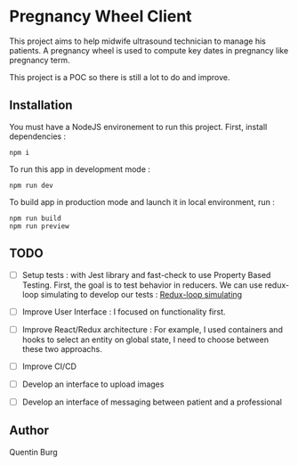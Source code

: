# Pregnancy Wheel Client


This project aims to help midwife ultrasound technician to manage his patients.
A pregnancy wheel is used to compute key dates in pregnancy like pregnancy term.


This project is a POC so there is still a lot to do and improve.


## Installation

You must have a NodeJS environement to run this project.
First, install dependencies :
```
npm i
```
To run this app in development mode :
```
npm run dev
```

To build app in production mode and launch it in local environment, run :
```
npm run build
npm run preview
```

## TODO

- [ ] Setup tests : with Jest library and fast-check to use Property Based Testing. First, the goal is to test behavior in reducers. We can use redux-loop simulating to develop our tests : [Redux-loop simulating](https://redux-loop.js.org/docs/tutorial/Testing.html)

- [ ] Improve User Interface : I focused on functionality first.

- [ ] Improve React/Redux architecture : For example, I used containers and hooks to select an entity on global state, I need to choose between these two approachs.

- [ ] Improve CI/CD

- [ ] Develop an interface to upload images

- [ ] Develop an interface of messaging between patient and a professional



## Author

Quentin Burg